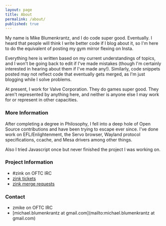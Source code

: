 ```yaml
---
layout: page
title: About
permalink: /about/
published: true
---
```


My name is Mike Blumenkrantz, and I do code super good. Eventually. I heard that people will think I write better code if I blog about it, so I'm here to do the equivalent of posting my gym mirror flexing on Insta.

Everything here is written based on my current understandings of topics, and I won't be going back to edit if I've made mistakes (though I'm certainly interested in hearing about them if I've made any!). Similarly, code snippets posted may not reflect code that eventually gets merged, as I'm just blogging while I solve problems.

At present, I work for Valve Corporation. They do games super good. They aren't represented by anything here, and neither is anyone else I may work for or represent in other capacities.

### More Information

After completing a degree in Philosophy, I fell into a deep hole of Open Source contributions and have been trying to escape ever since. I've done work on EFL/Enlightenment, the Servo browser, Wayland protocol specifications, ccache, and Mesa drivers among other things.

Also I tried Javascript once but never finished the project I was working on.

### Project Information
* #zink on OFTC IRC
* [zink tickets](https://gitlab.freedesktop.org/mesa/mesa/-/issues?scope=all&utf8=✓&state=opened&label_name[]=zink)
* [zink merge requests](https://gitlab.freedesktop.org/mesa/mesa/-/merge_requests?scope=all&utf8=✓&state=opened&label_name[]=zink)

### Contact
* zmike on OFTC IRC
* [michael.blumenkrantz at gmail.com](mailto:michael.blumenkrantz at gmail.com)
